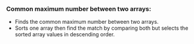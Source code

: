 ### Common maximum number between two arrays:
* Finds the common maximum number between two arrays.
* Sorts one array then find the match by comparing both but selects the sorted array values in descending order.
